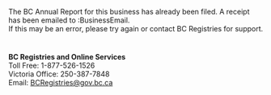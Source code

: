 The BC Annual Report for this business has already been filed. A receipt has been emailed to :BusinessEmail. <br>
If this may be an error, please try again or contact BC Registries for support. <br>
#
**BC Registries and Online Services** <br>
Toll Free: 1-877-526-1526<br>
Victoria Office: 250-387-7848<br>
Email: BCRegistries@gov.bc.ca<br>
